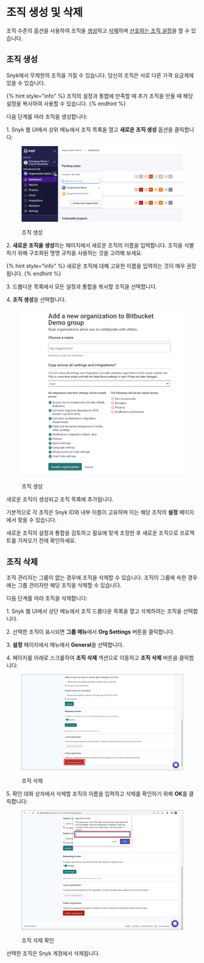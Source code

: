# 조직 생성 및 삭제

조직 수준의 옵션을 사용하여 조직을 [생성](create-and-delete-organizations.md#create-an-organization)하고 [삭제](create-and-delete-organizations.md#delete-an-organization)하며 [선호하는 조직 설정](create-and-delete-organizations.md#set-your-preferred-organization)을 할 수 있습니다.

## 조직 생성

Snyk에서 무제한의 조직을 가질 수 있습니다. 당신의 조직은 서로 다른 가격 요금제에 있을 수 있습니다.

{% hint style="info" %}
조직의 설정과 통합에 만족할 때 추가 조직을 만들 때 해당 설정을 복사하여 사용할 수 있습니다.
{% endhint %}

다음 단계를 따라 조직을 생성합니다:

1\. Snyk 웹 UI에서 상위 메뉴에서 조직 목록을 열고 **새로운 조직 생성** 옵션을 클릭합니다:

<figure><img src="../../../.gitbook/assets/snyk-org-switcher (1).png" alt="조직 생성"><figcaption><p>조직 생성</p></figcaption></figure>

2\. **새로운 조직을 생성**하는 페이지에서 새로운 조직의 이름을 입력합니다. 조직을 식별하기 위해 구조화된 명명 규칙을 사용하는 것을 고려해 보세요.

{% hint style="info" %}
새로운 조직에 대해 고유한 이름을 입력하는 것이 매우 권장됩니다.
{% endhint %}

3\. 드롭다운 목록에서 모든 설정과 통합을 복사할 조직을 선택합니다.

4\. **조직 생성**을 선택합니다.

<figure><img src="../../../.gitbook/assets/2022-06-27_17-28-16.png" alt="조직 생성"><figcaption><p>조직 생성</p></figcaption></figure>

새로운 조직이 생성되고 조직 목록에 추가됩니다.

기본적으로 각 조직은 Snyk ID와 내부 이름이 고유하며 이는 해당 조직의 **설정** 페이지에서 찾을 수 있습니다.

새로운 조직의 설정과 통합을 검토하고 필요에 맞게 조정한 후 새로운 조직으로 프로젝트를 가져오기 전에 확인하세요.

## 조직 삭제

조직 관리자는 그룹이 없는 경우에 조직을 삭제할 수 있습니다. 조직이 그룹에 속한 경우에는 그룹 관리자만 해당 조직을 삭제할 수 있습니다.

다음 단계를 따라 조직을 삭제합니다:

1\. Snyk 웹 UI에서 상단 메뉴에서 조직 드롭다운 목록을 열고 삭제하려는 조직을 선택합니다.

2\. 선택한 조직이 표시되면 **그룹 메뉴**에서 **Org Settings** 버튼을 클릭합니다.

3\. **설정** 페이지에서 메뉴에서 **General**을 선택합니다.

4\. 페이지를 아래로 스크롤하여 **조직 삭제** 섹션으로 이동하고 **조직 삭제** 버튼을 클릭합니다:

<figure><img src="../../../.gitbook/assets/Org Settings - Delete organization.png" alt="조직 삭제"><figcaption><p>조직 삭제</p></figcaption></figure>

5\. 확인 대화 상자에서 삭제할 조직의 이름을 입력하고 삭제를 확인하기 위해 **OK**를 클릭합니다:

<figure><img src="../../../.gitbook/assets/Org Settings - Delete organization - Confirmation.png" alt="조직 삭제 확인"><figcaption><p>조직 삭제 확인</p></figcaption></figure>

선택한 조직은 Snyk 계정에서 삭제됩니다.